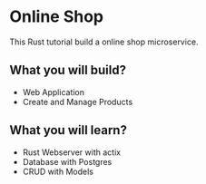 # Online Shop

This Rust tutorial build a online shop microservice. 

## What you will build?

- Web Application
- Create and Manage Products

## What you will learn?
- Rust Webserver with actix
- Database with Postgres
- CRUD with Models
